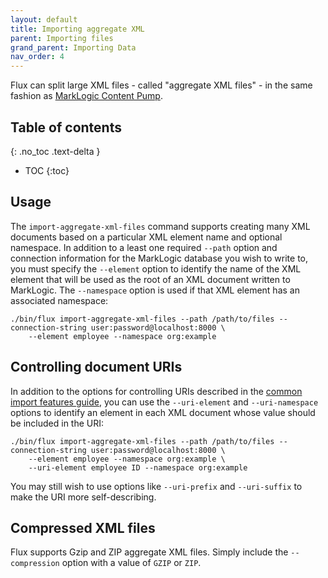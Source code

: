 ```yaml
---
layout: default
title: Importing aggregate XML
parent: Importing files
grand_parent: Importing Data
nav_order: 4
---
```


Flux can split large XML files - called "aggregate XML files" - in the same fashion as 
[MarkLogic Content Pump](https://docs.marklogic.com/11.0/guide/mlcp-guide/en/importing-content-into-marklogic-server/splitting-large-xml-files-into-multiple-documents.html). 

## Table of contents
{: .no_toc .text-delta }

- TOC
{:toc}

## Usage

The `import-aggregate-xml-files` command supports creating many XML documents based on a particular XML element name and
optional namespace. In addition to a least one required `--path` option and connection information for the MarkLogic 
database you wish to write to, you must specify the `--element` option to identify the name of the XML element that 
will be used as the root of an XML document written to MarkLogic. The `--namespace` option is used if that XML element
has an associated namespace:

```
./bin/flux import-aggregate-xml-files --path /path/to/files --connection-string user:password@localhost:8000 \
    --element employee --namespace org:example
```

## Controlling document URIs

In addition to the options for controlling URIs described in the [common import features guide](../common-import-features.md), 
you can use the `--uri-element` and `--uri-namespace` options to identify an element in each XML document whose value should
be included in the URI:

```
./bin/flux import-aggregate-xml-files --path /path/to/files --connection-string user:password@localhost:8000 \
    --element employee --namespace org:example \
    --uri-element employee ID --namespace org:example
```

You may still wish to use options like `--uri-prefix` and `--uri-suffix` to make the URI more self-describing. 

## Compressed XML files

Flux supports Gzip and ZIP aggregate XML files. Simply include the `--compression` option with a value of `GZIP` or 
`ZIP`. 
